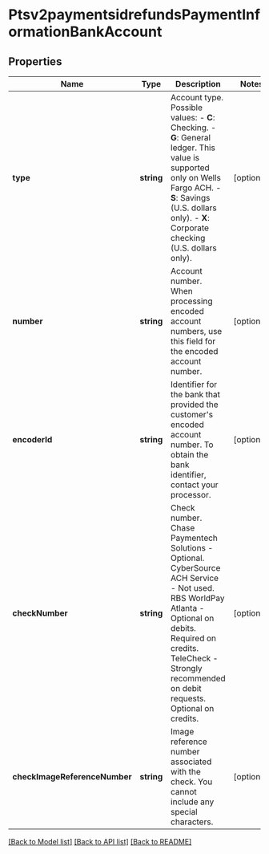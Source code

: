 # Ptsv2paymentsidrefundsPaymentInformationBankAccount

## Properties
Name | Type | Description | Notes
------------ | ------------- | ------------- | -------------
**type** | **string** | Account type.  Possible values:  - **C**: Checking.  - **G**: General ledger. This value is supported only on Wells Fargo ACH.  - **S**: Savings (U.S. dollars only).  - **X**: Corporate checking (U.S. dollars only). | [optional] 
**number** | **string** | Account number.  When processing encoded account numbers, use this field for the encoded account number. | [optional] 
**encoderId** | **string** | Identifier for the bank that provided the customer&#39;s encoded account number.  To obtain the bank identifier, contact your processor. | [optional] 
**checkNumber** | **string** | Check number.  Chase Paymentech Solutions - Optional. CyberSource ACH Service - Not used. RBS WorldPay Atlanta - Optional on debits. Required on credits. TeleCheck - Strongly recommended on debit requests. Optional on credits. | [optional] 
**checkImageReferenceNumber** | **string** | Image reference number associated with the check. You cannot include any special characters. | [optional] 

[[Back to Model list]](../README.md#documentation-for-models) [[Back to API list]](../README.md#documentation-for-api-endpoints) [[Back to README]](../README.md)


